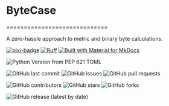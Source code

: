# ByteCase

=============================

A zero-hassle approach to metric and binary byte calculations.

[![pixi-badge](https://img.shields.io/endpoint?url=https://raw.githubusercontent.com/prefix-dev/pixi/main/assets/badge/v0.json&style=flat-square)](https://github.com/prefix-dev/pixi)
[![Ruff](https://img.shields.io/endpoint?url=https://raw.githubusercontent.com/astral-sh/ruff/main/assets/badge/v2.json&style=flat-square)](https://github.com/astral-sh/ruff)
[![Built with Material for MkDocs](https://img.shields.io/badge/mkdocs--material-gray?logo=materialformkdocs&style=flat-square)](https://github.com/squidfunk/mkdocs-material)

![Python Version from PEP 621 TOML](https://img.shields.io/python/required-version?file=httpss://raw.githubusercontent.com/jjjermiah/ByteCase/main/pyproject.toml)

![GitHub last commit](https://img.shields.io/github/last-commit/jjjermiah/ByteCase?style=flat-square)
![GitHub issues](https://img.shields.io/github/issues/jjjermiah/ByteCase?style=flat-square)
![GitHub pull requests](https://img.shields.io/github/issues-pr/jjjermiah/ByteCase?style=flat-square)

![GitHub contributors](https://img.shields.io/github/contributors/jjjermiah/ByteCase?style=flat-square)
![GitHub stars](https://img.shields.io/github/stars/jjjermiah/ByteCase?style=flat-square)
![GitHub forks](https://img.shields.io/github/forks/jjjermiah/ByteCase?style=flat-square)

![GitHub release (latest by date)](https://img.shields.io/github/v/release/jjjermiah/ByteCase?style=flat-square)
